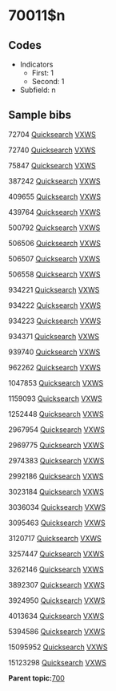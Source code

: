# 70011$n

## Codes

-   Indicators
    -   First: 1
    -   Second: 1
-   Subfield: n

## Sample bibs

72704 [Quicksearch](https://search.library.yale.edu/catalog/72704) [VXWS](http://prodorbis.library.yale.edu:7014/vxws/GetHoldingsService?bibId=72704)

72740 [Quicksearch](https://search.library.yale.edu/catalog/72740) [VXWS](http://prodorbis.library.yale.edu:7014/vxws/GetHoldingsService?bibId=72740)

75847 [Quicksearch](https://search.library.yale.edu/catalog/75847) [VXWS](http://prodorbis.library.yale.edu:7014/vxws/GetHoldingsService?bibId=75847)

387242 [Quicksearch](https://search.library.yale.edu/catalog/387242) [VXWS](http://prodorbis.library.yale.edu:7014/vxws/GetHoldingsService?bibId=387242)

409655 [Quicksearch](https://search.library.yale.edu/catalog/409655) [VXWS](http://prodorbis.library.yale.edu:7014/vxws/GetHoldingsService?bibId=409655)

439764 [Quicksearch](https://search.library.yale.edu/catalog/439764) [VXWS](http://prodorbis.library.yale.edu:7014/vxws/GetHoldingsService?bibId=439764)

500792 [Quicksearch](https://search.library.yale.edu/catalog/500792) [VXWS](http://prodorbis.library.yale.edu:7014/vxws/GetHoldingsService?bibId=500792)

506506 [Quicksearch](https://search.library.yale.edu/catalog/506506) [VXWS](http://prodorbis.library.yale.edu:7014/vxws/GetHoldingsService?bibId=506506)

506507 [Quicksearch](https://search.library.yale.edu/catalog/506507) [VXWS](http://prodorbis.library.yale.edu:7014/vxws/GetHoldingsService?bibId=506507)

506558 [Quicksearch](https://search.library.yale.edu/catalog/506558) [VXWS](http://prodorbis.library.yale.edu:7014/vxws/GetHoldingsService?bibId=506558)

934221 [Quicksearch](https://search.library.yale.edu/catalog/934221) [VXWS](http://prodorbis.library.yale.edu:7014/vxws/GetHoldingsService?bibId=934221)

934222 [Quicksearch](https://search.library.yale.edu/catalog/934222) [VXWS](http://prodorbis.library.yale.edu:7014/vxws/GetHoldingsService?bibId=934222)

934223 [Quicksearch](https://search.library.yale.edu/catalog/934223) [VXWS](http://prodorbis.library.yale.edu:7014/vxws/GetHoldingsService?bibId=934223)

934371 [Quicksearch](https://search.library.yale.edu/catalog/934371) [VXWS](http://prodorbis.library.yale.edu:7014/vxws/GetHoldingsService?bibId=934371)

939740 [Quicksearch](https://search.library.yale.edu/catalog/939740) [VXWS](http://prodorbis.library.yale.edu:7014/vxws/GetHoldingsService?bibId=939740)

962262 [Quicksearch](https://search.library.yale.edu/catalog/962262) [VXWS](http://prodorbis.library.yale.edu:7014/vxws/GetHoldingsService?bibId=962262)

1047853 [Quicksearch](https://search.library.yale.edu/catalog/1047853) [VXWS](http://prodorbis.library.yale.edu:7014/vxws/GetHoldingsService?bibId=1047853)

1159093 [Quicksearch](https://search.library.yale.edu/catalog/1159093) [VXWS](http://prodorbis.library.yale.edu:7014/vxws/GetHoldingsService?bibId=1159093)

1252448 [Quicksearch](https://search.library.yale.edu/catalog/1252448) [VXWS](http://prodorbis.library.yale.edu:7014/vxws/GetHoldingsService?bibId=1252448)

2967954 [Quicksearch](https://search.library.yale.edu/catalog/2967954) [VXWS](http://prodorbis.library.yale.edu:7014/vxws/GetHoldingsService?bibId=2967954)

2969775 [Quicksearch](https://search.library.yale.edu/catalog/2969775) [VXWS](http://prodorbis.library.yale.edu:7014/vxws/GetHoldingsService?bibId=2969775)

2974383 [Quicksearch](https://search.library.yale.edu/catalog/2974383) [VXWS](http://prodorbis.library.yale.edu:7014/vxws/GetHoldingsService?bibId=2974383)

2992186 [Quicksearch](https://search.library.yale.edu/catalog/2992186) [VXWS](http://prodorbis.library.yale.edu:7014/vxws/GetHoldingsService?bibId=2992186)

3023184 [Quicksearch](https://search.library.yale.edu/catalog/3023184) [VXWS](http://prodorbis.library.yale.edu:7014/vxws/GetHoldingsService?bibId=3023184)

3036034 [Quicksearch](https://search.library.yale.edu/catalog/3036034) [VXWS](http://prodorbis.library.yale.edu:7014/vxws/GetHoldingsService?bibId=3036034)

3095463 [Quicksearch](https://search.library.yale.edu/catalog/3095463) [VXWS](http://prodorbis.library.yale.edu:7014/vxws/GetHoldingsService?bibId=3095463)

3120717 [Quicksearch](https://search.library.yale.edu/catalog/3120717) [VXWS](http://prodorbis.library.yale.edu:7014/vxws/GetHoldingsService?bibId=3120717)

3257447 [Quicksearch](https://search.library.yale.edu/catalog/3257447) [VXWS](http://prodorbis.library.yale.edu:7014/vxws/GetHoldingsService?bibId=3257447)

3262146 [Quicksearch](https://search.library.yale.edu/catalog/3262146) [VXWS](http://prodorbis.library.yale.edu:7014/vxws/GetHoldingsService?bibId=3262146)

3892307 [Quicksearch](https://search.library.yale.edu/catalog/3892307) [VXWS](http://prodorbis.library.yale.edu:7014/vxws/GetHoldingsService?bibId=3892307)

3924950 [Quicksearch](https://search.library.yale.edu/catalog/3924950) [VXWS](http://prodorbis.library.yale.edu:7014/vxws/GetHoldingsService?bibId=3924950)

4013634 [Quicksearch](https://search.library.yale.edu/catalog/4013634) [VXWS](http://prodorbis.library.yale.edu:7014/vxws/GetHoldingsService?bibId=4013634)

5394586 [Quicksearch](https://search.library.yale.edu/catalog/5394586) [VXWS](http://prodorbis.library.yale.edu:7014/vxws/GetHoldingsService?bibId=5394586)

15095952 [Quicksearch](https://search.library.yale.edu/catalog/15095952) [VXWS](http://prodorbis.library.yale.edu:7014/vxws/GetHoldingsService?bibId=15095952)

15123298 [Quicksearch](https://search.library.yale.edu/catalog/15123298) [VXWS](http://prodorbis.library.yale.edu:7014/vxws/GetHoldingsService?bibId=15123298)

**Parent topic:**[700](../../tags/700/700.md)

